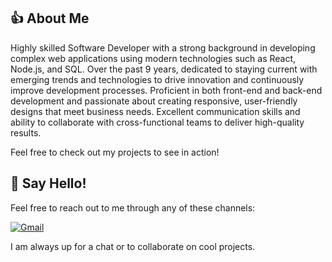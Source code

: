 ## 👍 About Me

Highly skilled Software Developer with a strong background in developing complex web applications using modern technologies such as React, Node.js, and SQL. Over the past 9 years, dedicated to staying current with emerging trends and technologies to drive innovation and continuously improve development processes.
Proficient in both front-end and back-end development and passionate about creating responsive, user-friendly designs that meet business needs. Excellent communication skills and ability to collaborate with cross-functional teams to deliver high-quality results.

Feel free to check out my projects to see in action!

## 💬 Say Hello!
Feel free to reach out to me through any of these channels:

[![Gmail](https://img.shields.io/badge/Gmail-Email-red?style=for-the-badge&logo=gmail&logoWidth=32)](mailto:passoinmuse16@gmail.com)

I am always up for a chat or to collaborate on cool projects.

<!--
**passionmuse16/passionmuse16** is a ✨ _special_ ✨ repository because its `README.md` (this file) appears on your GitHub profile.

Here are some ideas to get you started:

- 🔭 I’m currently working on ...
- 🌱 I’m currently learning ...
- 👯 I’m looking to collaborate on ...
- 🤔 I’m looking for help with ...
- 💬 Ask me about ...
- 📫 How to reach me: ...
- 😄 Pronouns: ...
- ⚡ Fun fact: ...
-->
